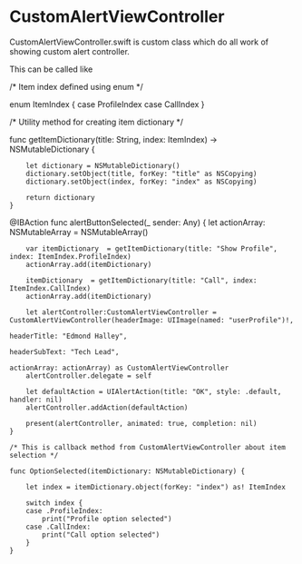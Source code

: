# CustomAlertViewController

CustomAlertViewController.swift is custom class which do all work of showing custom alert controller.

This can be called like

/* Item index defined using enum */

enum ItemIndex {
    case ProfileIndex
    case CallIndex
}

/* Utility method for creating item dictionary */

func getItemDictionary(title: String, index: ItemIndex) -> NSMutableDictionary {
        
        let dictionary = NSMutableDictionary()
        dictionary.setObject(title, forKey: "title" as NSCopying)
        dictionary.setObject(index, forKey: "index" as NSCopying)
        
        return dictionary
    }
    
@IBAction func alertButtonSelected(_ sender: Any) {
        let actionArray: NSMutableArray = NSMutableArray()
        
        var itemDictionary  = getItemDictionary(title: "Show Profile", index: ItemIndex.ProfileIndex)
        actionArray.add(itemDictionary)
        
        itemDictionary  = getItemDictionary(title: "Call", index: ItemIndex.CallIndex)
        actionArray.add(itemDictionary)
        
        let alertController:CustomAlertViewController = CustomAlertViewController(headerImage: UIImage(named: "userProfile")!,
                                                                                  headerTitle: "Edmond Halley",
                                                                                  headerSubText: "Tech Lead",
                                                                                  actionArray: actionArray) as CustomAlertViewController
        alertController.delegate = self
        
        let defaultAction = UIAlertAction(title: "OK", style: .default, handler: nil)
        alertController.addAction(defaultAction)
        
        present(alertController, animated: true, completion: nil)
    }
    
    /* This is callback method from CustomAlertViewController about item selection */
    
    func OptionSelected(itemDictionary: NSMutableDictionary) {
        
        let index = itemDictionary.object(forKey: "index") as! ItemIndex
        
        switch index {
        case .ProfileIndex:
            print("Profile option selected")
        case .CallIndex:
            print("Call option selected")
        }
    }
